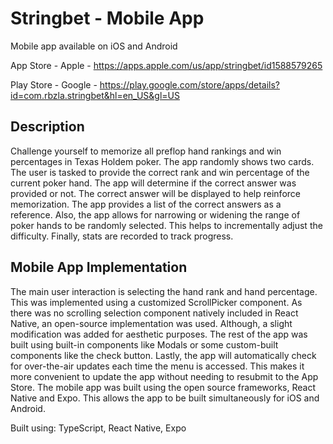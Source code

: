 # Stringbet - Mobile App

Mobile app available on iOS and Android

App Store - Apple - https://apps.apple.com/us/app/stringbet/id1588579265

Play Store - Google - https://play.google.com/store/apps/details?id=com.rbzla.stringbet&hl=en_US&gl=US

## Description

Challenge yourself to memorize all preflop hand rankings and win percentages in Texas Holdem poker. The app randomly shows two cards. The user is tasked to provide the correct rank and win percentage of the current poker hand. The app will determine if the correct answer was provided or not. The correct answer will be displayed to help reinforce memorization. The app provides a list of the correct answers as a reference. Also, the app allows for narrowing or widening the range of poker hands to be randomly selected. This helps to incrementally adjust the difficulty. Finally, stats are recorded to track progress.

## Mobile App Implementation

The main user interaction is selecting the hand rank and hand percentage. This was implemented using a customized ScrollPicker component. As there was no scrolling selection component natively included in React Native, an open-source implementation was used. Although, a slight modification was added for aesthetic purposes. The rest of the app was built using built-in components like Modals or some custom-built components like the check button. Lastly, the app will automatically check for over-the-air updates each time the menu is accessed. This makes it more convenient to update the app without needing to resubmit to the App Store. The mobile app was built using the open source frameworks, React Native and Expo. This allows the app to be built simultaneously for iOS and Android.

Built using: TypeScript, React Native, Expo
